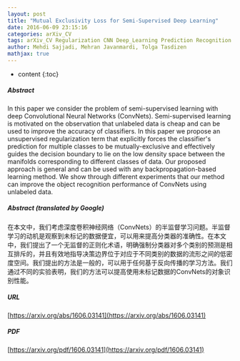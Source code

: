 ```yaml
---
layout: post
title: "Mutual Exclusivity Loss for Semi-Supervised Deep Learning"
date: 2016-06-09 23:15:16
categories: arXiv_CV
tags: arXiv_CV Regularization CNN Deep_Learning Prediction Recognition
author: Mehdi Sajjadi, Mehran Javanmardi, Tolga Tasdizen
mathjax: true
---
```


* content
{:toc}

##### Abstract
In this paper we consider the problem of semi-supervised learning with deep Convolutional Neural Networks (ConvNets). Semi-supervised learning is motivated on the observation that unlabeled data is cheap and can be used to improve the accuracy of classifiers. In this paper we propose an unsupervised regularization term that explicitly forces the classifier's prediction for multiple classes to be mutually-exclusive and effectively guides the decision boundary to lie on the low density space between the manifolds corresponding to different classes of data. Our proposed approach is general and can be used with any backpropagation-based learning method. We show through different experiments that our method can improve the object recognition performance of ConvNets using unlabeled data.

##### Abstract (translated by Google)
在本文中，我们考虑深度卷积神经网络（ConvNets）的半监督学习问题。半监督学习的动机是观察到未标记的数据便宜，可以用来提高分类器的准确性。在本文中，我们提出了一个无监督的正则化术语，明确强制分类器对多个类别的预测是相互排斥的，并且有效地指导决策边界位于对应于不同类别的数据的流形之间的低密度空间。我们提出的方法是一般的，可以用于任何基于反向传播的学习方法。我们通过不同的实验表明，我们的方法可以提高使用未标记数据的ConvNets的对象识别性能。

##### URL
[https://arxiv.org/abs/1606.03141](https://arxiv.org/abs/1606.03141)

##### PDF
[https://arxiv.org/pdf/1606.03141](https://arxiv.org/pdf/1606.03141)

